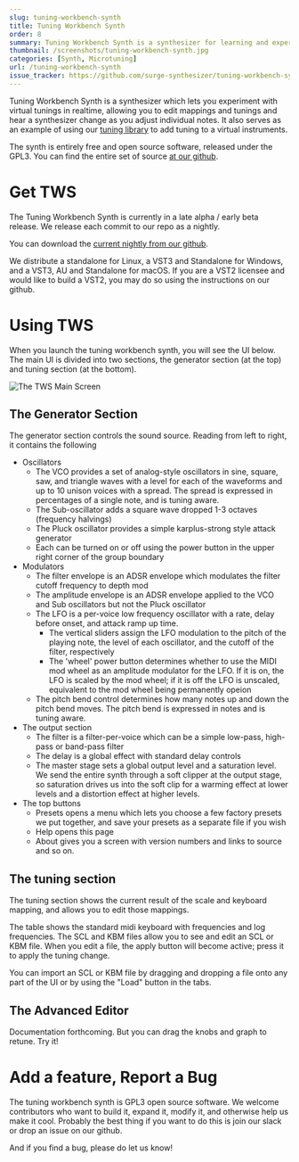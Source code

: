 ```yaml
---
slug: tuning-workbench-synth
title: Tuning Workbench Synth
order: 8
summary: Tuning Workbench Synth is a synthesizer for learning and experimenting with microtonal scales.
thumbnail: /screenshots/tuning-workbench-synth.jpg
categories: [Synth, Microtuning]
url: /tuning-workbench-synth
issue_tracker: https://github.com/surge-synthesizer/tuning-workbench-synth/issues
---
```


Tuning Workbench Synth is a synthesizer which lets you experiment with virtual tunings in realtime, allowing you to edit
mappings and tunings and hear a synthesizer change as you adjust individual notes. It also serves as an example of using
our [tuning library](/tuning-library) to add tuning to a virtual instruments.

The synth is entirely free and open source software, released under the GPL3. You can find the entire set of source
[at our github](https://github.com/surge-synthesizer/tuning-workbench-synth).

# Get TWS

The Tuning Workbench Synth is currently in a late alpha / early beta release. We release each commit to our repo
as a nightly.

You can download the [current nightly from our github](https://github.com/surge-synthesizer/tuning-workbench-synth/releases/tag/Nightly).

We distribute a standalone for Linux, a VST3 and Standalone for Windows, and a VST3, AU and Standalone for macOS.
If you are a VST2 licensee and would like to build a VST2, you may do so using the instructions on our github.

# Using TWS

When you launch the tuning workbench synth, you will see the UI below. The main UI is divided into two sections,
the generator section (at the top) and tuning section (at the bottom).

![The TWS Main Screen](/images/tws-manual/TWS-MainUI.png)

## The Generator Section

The generator section controls the sound source. Reading from left to right, it contains the following

-   Oscillators
    -   The VCO provides a set of analog-style oscillators in sine, square, saw, and triangle waves
        with a level for each of the waveforms and up to 10 unison voices with a spread. The spread
        is expressed in percentages of a single note, and is tuning aware.
    -   The Sub-oscillator adds a square wave dropped 1-3 octaves (frequency halvings)
    -   The Pluck oscillator provides a simple karplus-strong style attack generator
    -   Each can be turned on or off using the power button in the upper right corner of the group boundary
-   Modulators
    -   The filter envelope is an ADSR envelope which modulates the filter cutoff frequency to depth mod
    -   The amplitude envelope is an ADSR envelope applied to the VCO and Sub oscillators but not the Pluck oscillator
    -   The LFO is a per-voice low frequency oscillator with a rate, delay before onset, and attack ramp up time.
        -   The vertical sliders assign the LFO modulation to the pitch of the playing note, the level of each oscillator,
            and the cutoff of the filter, respectively
        -   The 'wheel' power button determines whether to use the MIDI mod wheel as an amplitude modulator for the
            LFO. If it is on, the LFO is scaled by the mod wheel; if it is off the LFO is unscaled, equivalent to the
            mod wheel being permanently opeion
    -   The pitch bend control determines how many notes up and down the pitch bend moves. The pitch bend is expressed
        in notes and is tuning aware.
-   The output section
    -   The filter is a filter-per-voice which can be a simple low-pass, high-pass or band-pass filter
    -   The delay is a global effect with standard delay controls
    -   The master stage sets a global output level and a saturation level. We send the entire synth through
        a soft clipper at the output stage, so saturation drives us into the soft clip for a warming effect
        at lower levels and a distortion effect at higher levels.
-   The top buttons
    -   Presets opens a menu which lets you choose a few factory presets we put together, and save your presets as a separate file if you wish
    -   Help opens this page
    -   About gives you a screen with version numbers and links to source and so on.

## The tuning section

The tuning section shows the current result of the scale and keyboard mapping, and allows you to edit those mappings.

The table shows the standard midi keyboard with frequencies and log frequencies. The SCL and KBM files allow you to see
and edit an SCL or KBM file. When you edit a file, the apply button will become active; press it to apply the tuning change.

You can import an SCL or KBM file by dragging and dropping a file onto any part of the UI or by using the "Load" button in the tabs.

## The Advanced Editor

Documentation forthcoming. But you can drag the knobs and graph to retune. Try it!

# Add a feature, Report a Bug

The tuning workbench synth is GPL3 open source software. We welcome contributors who want to build it, expand it, modify it,
and otherwise help us make it cool. Probably the best thing if you want to do this is join our slack or drop an issue on our github.

And if you find a bug, please do let us know!
